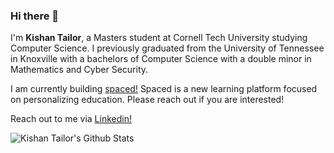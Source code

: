 ### Hi there 👋 
I'm **Kishan Tailor**, a Masters student at Cornell Tech University studying Computer Science. I previously graduated from the University of Tennessee in Knoxville with a bachelors of Computer Science with a double minor in Mathematics and Cyber Security.

I am currently building [spaced!](usespaced.com) Spaced is a new learning platform focused on personalizing education. Please reach out if you are interested!

Reach out to me via [Linkedin!](http://www.linkedin.com/in/kishanktailor)

<img align="left" alt="Kishan Tailor's Github Stats" src="https://github-readme-stats.vercel.app/api?username=ktailor34&show_icons=true&hide_border=true&count_private=true&include_all_commits=true&theme=algolia" />

<!--
**Ktailor34/Ktailor34** is a ✨ _special_ ✨ repository because its `README.md` (this file) appears on your GitHub profile.



Here are some ideas to get you started:

- 🔭 I’m currently working on ...
- 🌱 I’m currently learning ...
- 👯 I’m looking to collaborate on ...
- 🤔 I’m looking for help with ...
- 💬 Ask me about ...
- 📫 How to reach me: ...
- 😄 Pronouns: ...
- ⚡ Fun fact: ...
-->
